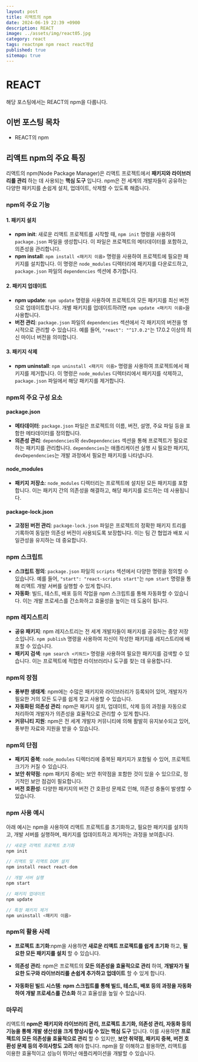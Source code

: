 ```yaml
---
layout: post
title: 리액트의 npm
date: 2024-06-19 22:39 +0900
description: REACT
image: ../assets/img/react05.jpg
category: react
tags: reactnpm npm react react개념
published: true
sitemap: true
---
```


# REACT
해당 포스팅에서는 REACT의 npm을 다룹니다.  <br />


## __이번 포스팅 목차__
* REACT의 npm <br/>

## __리액트 npm의 주요 특징__<br/>
리액트의 npm(Node Package Manager)은 리액트 프로젝트에서 __패키지와 라이브러리를 관리__ 하는 데 사용되는 __핵심 도구__ 입니다. npm은 전 세계의 개발자들이 공유하는 다양한 패키지를 손쉽게 설치, 업데이트, 삭제할 수 있도록 해줍니다.

### __npm의 주요 기능__

#### __1. 패키지 설치__

* __npm init__: 새로운 리액트 프로젝트를 시작할 때, `npm init` 명령을 사용하여 `package.json` 파일을 생성합니다. 이 파일은 프로젝트의 메타데이터를 포함하고, 의존성을 관리합니다.
* __npm install__: `npm install <패키지 이름>` 명령을 사용하여 프로젝트에 필요한 패키지를 설치합니다. 이 명령은 `node_modules` 디렉터리에 패키지를 다운로드하고, `package.json` 파일의 `dependencies` 섹션에 추가합니다.

#### __2. 패키지 업데이트__

* __npm update__: `npm update` 명령을 사용하여 프로젝트의 모든 패키지를 최신 버전으로 업데이트합니다. 개별 패키지를 업데이트하려면 `npm update <패키지 이름>`을 사용합니다.
* __버전 관리__: `package.json` 파일의 `dependencies` 섹션에서 각 패키지의 버전을 명시적으로 관리할 수 있습니다. 예를 들어, `"react": "^17.0.2"`는 17.0.2 이상의 최신 마이너 버전을 의미합니다.

#### __3. 패키지 삭제__

* __npm uninstall__: `npm uninstall <패키지 이름>` 명령을 사용하여 프로젝트에서 패키지를 제거합니다. 이 명령은 `node_modules` 디렉터리에서 패키지를 삭제하고, `package.json` 파일에서 해당 패키지를 제거합니다.

### __npm의 주요 구성 요소__

#### __package.json__

* __메타데이터__: `package.json` 파일은 프로젝트의 이름, 버전, 설명, 주요 파일 등을 포함한 메타데이터를 정의합니다.
* __의존성 관리__: `dependencies`와 `devDependencies` 섹션을 통해 프로젝트가 필요로 하는 패키지를 관리합니다. `dependencies`는 애플리케이션 실행 시 필요한 패키지, `devDependencies`는 개발 과정에서 필요한 패키지를 나타냅니다.

#### __node_modules__

* __패키지 저장소__: `node_modules` 디렉터리는 프로젝트에 설치된 모든 패키지를 포함합니다. 이는 패키지 간의 의존성을 해결하고, 해당 패키지를 로드하는 데 사용됩니다.

#### __package-lock.json__

* __고정된 버전 관리__: `package-lock.json` 파일은 프로젝트의 정확한 패키지 트리를 기록하여 동일한 의존성 버전이 사용되도록 보장합니다. 이는 팀 간 협업과 배포 시 일관성을 유지하는 데 중요합니다.

### __npm 스크립트__

* __스크립트 정의__: `package.json` 파일의 `scripts` 섹션에서 다양한 명령을 정의할 수 있습니다. 예를 들어, `"start": "react-scripts start"`는 `npm start` 명령을 통해 리액트 개발 서버를 실행할 수 있게 합니다.
* __자동화__: 빌드, 테스트, 배포 등의 작업을 npm 스크립트를 통해 자동화할 수 있습니다. 이는 개발 프로세스를 간소화하고 효율성을 높이는 데 도움이 됩니다.

### __npm 레지스트리__

* __공유 패키지__: npm 레지스트리는 전 세계 개발자들이 패키지를 공유하는 중앙 저장소입니다. `npm publish` 명령을 사용하여 자신이 작성한 패키지를 레지스트리에 배포할 수 있습니다.
* __패키지 검색__: `npm search <키워드>` 명령을 사용하여 필요한 패키지를 검색할 수 있습니다. 이는 프로젝트에 적합한 라이브러리나 도구를 찾는 데 유용합니다.

### __npm의 장점__

* __풍부한 생태계__: npm에는 수많은 패키지와 라이브러리가 등록되어 있어, 개발자가 필요한 거의 모든 도구를 쉽게 찾고 사용할 수 있습니다.
* __자동화된 의존성 관리__: npm은 패키지 설치, 업데이트, 삭제 등의 과정을 자동으로 처리하여 개발자가 의존성을 효율적으로 관리할 수 있게 합니다.
* __커뮤니티 지원__: npm은 전 세계 개발자 커뮤니티에 의해 활발히 유지보수되고 있어, 풍부한 자료와 지원을 받을 수 있습니다.

### __npm의 단점__

* __패키지 중복__: `node_modules` 디렉터리에 중복된 패키지가 포함될 수 있어, 프로젝트 크기가 커질 수 있습니다.
* __보안 취약점__: npm 패키지 중에는 보안 취약점을 포함한 것이 있을 수 있으므로, 정기적인 보안 점검이 필요합니다.
* __버전 호환성__: 다양한 패키지의 버전 간 호환성 문제로 인해, 의존성 충돌이 발생할 수 있습니다.

### __npm 사용 예시__
아래 예시는 npm을 사용하여 리액트 프로젝트를 초기화하고, 필요한 패키지를 설치하고, 개발 서버를 실행하며, 패키지를 업데이트하고 제거하는 과정을 보여줍니다.

```javascript
// 새로운 리액트 프로젝트 초기화
npm init

// 리액트 및 리액트 DOM 설치
npm install react react-dom

// 개발 서버 실행
npm start

// 패키지 업데이트
npm update

// 특정 패키지 제거
npm uninstall <패키지 이름>
```

### __npm의 활용 사례__

* __프로젝트 초기화__:npm을 사용하면 __새로운 리액트 프로젝트를 쉽게 초기화__ 하고, __필요한 모든 패키지를 설치__ 할 수 있습니다.

* __의존성 관리__: npm은 프로젝트의 __모든 의존성을 효율적으로 관리__ 하여, __개발자가 필요한 도구와 라이브러리를 손쉽게 추가하고 업데이트__ 할 수 있게 합니다.

* __자동화된 빌드 시스템__: __npm 스크립트를 통해 빌드, 테스트, 배포 등의 과정을 자동화하여 개발 프로세스를 간소화__ 하고 효율성을 높일 수 있습니다.

### __마무리__

리액트의 __npm은 패키지와 라이브러리 관리, 프로젝트 초기화, 의존성 관리, 자동화 등의 기능을 통해 개발 생산성을 크게 향상시킬 수 있는 핵심 도구__ 입니다. 이를 사용하면 __프로젝트의 모든 의존성을 효율적으로 관리__ 할 수 있지만, __보안 취약점, 패키지 중복, 버전 호환성 문제 등의 주의사항도 고려__ 해야 합니다. npm을 잘 이해하고 활용하면, 리액트를 이용한 효율적이고 성능이 뛰어난 애플리케이션을 개발할 수 있습니다.